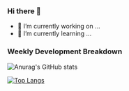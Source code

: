 ### Hi there 👋
- 🔭 I’m currently working on ...
- 🌱 I’m currently learning ...
### Weekly Development Breakdown

![Anurag's GitHub stats](https://github-readme-stats.vercel.app/api?username=fengjinlong&show_icons=true&theme=cobalt)

[![Top Langs](https://github-readme-stats.vercel.app/api/top-langs/?username=fengjinlong&hide=java,html)](https://github.com/anuraghazra/github-readme-stats)




